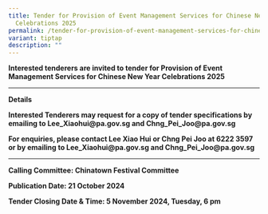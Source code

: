 ```yaml
---
title: Tender for Provision of Event Management Services for Chinese New Year
  Celebrations 2025
permalink: /tender-for-provision-of-event-management-services-for-chinese-new-year-celebrations-2025/
variant: tiptap
description: ""
---
```

<p><strong>Interested tenderers are invited to tender for Provision of Event Management Services for Chinese New Year Celebrations 2025</strong>
</p>
<p></p>
<hr>
<p><strong>Details</strong>
</p>
<p><strong>Interested Tenderers may request for a copy of tender specifications by emailing to <a rel="noopener noreferrer nofollow" target="_blank">Lee_Xiaohui@pa.gov.sg</a> and <a rel="noopener noreferrer nofollow" target="_blank">Chng_Pei_Joo@pa.gov.sg</a></strong>
</p>
<p><strong>For enquiries, please contact Lee Xiao Hui or Chng Pei Joo at 6222 3597 or by emailing to <a rel="noopener noreferrer nofollow" target="_blank">Lee_Xiaohui@pa.gov.sg</a> and <a rel="noopener noreferrer nofollow" target="_blank">Chng_Pei_Joo@pa.gov.sg</a></strong>
</p>
<hr>
<p><strong>Calling Committee: Chinatown Festival Committee</strong>
</p>
<p><strong>Publication Date: 21 October 2024</strong>
</p>
<p><strong>Tender Closing Date &amp; Time: 5 November 2024, Tuesday, 6 pm</strong>
</p>